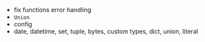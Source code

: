* fix functions error handling
* `Union`
* config
* date, datetime, set, tuple, bytes, custom types, dict, union, literal
